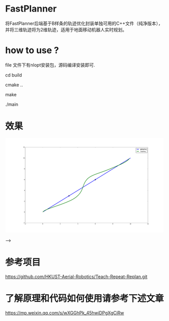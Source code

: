 # FastPlanner

将FastPlanner后端基于B样条的轨迹优化封装单独可用的C++文件（纯净版本），并将三维轨迹将为2维轨迹，适用于地面移动机器人实时规划。

# how to use ?

file 文件下有nlopt安装包，源码编译安装即可.

cd build

cmake ..

make

./main

# 效果

<p align="center">
  <img src="https://github.com/JackJu-HIT/FastPlanner/blob/master/files/sim.png" width = "600" height = "300"/>
</p> -->

# 参考项目
 https://github.com/HKUST-Aerial-Robotics/Teach-Repeat-Replan.git

 # 了解原理和代码如何使用请参考下述文章

 https://mp.weixin.qq.com/s/wXGGhPk_45hwiDPgXgCiRw
